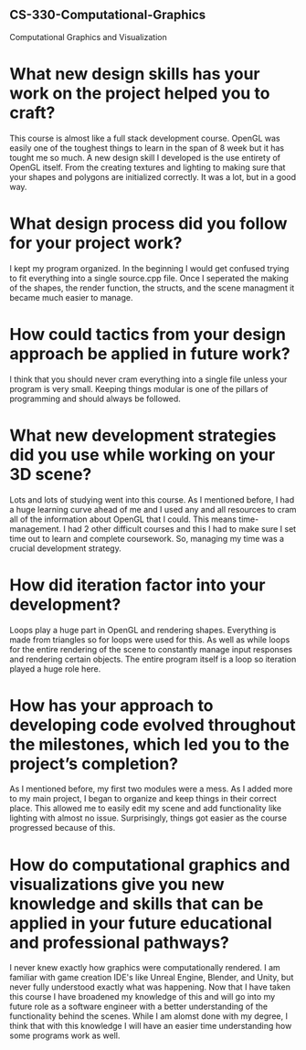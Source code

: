 ## CS-330-Computational-Graphics
Computational Graphics and Visualization
# What new design skills has your work on the project helped you to craft?
This course is almost like a full stack development course. OpenGL was easily one of the toughest things to learn in the span of 8 week but it has tought me so much. A new design skill I developed is the use entirety of OpenGL itself. From the creating textures and lighting to making sure that your shapes and polygons are initialized correctly. It was a lot, but in a good way.
# What design process did you follow for your project work?
I kept my program organized. In the beginning I would get confused trying to fit everything into a single source.cpp file. Once I seperated the making of the shapes, the render function, the structs, and the scene managment it became much easier to manage. 
# How could tactics from your design approach be applied in future work?
I think that you should never cram everything into a single file unless your program is very small. Keeping things modular is one of the pillars of programming and should always be followed.
# What new development strategies did you use while working on your 3D scene?
Lots and lots of studying went into this course. As I mentioned before, I had a huge learning curve ahead of me and I used any and all resources to cram all of the information about OpenGL that I could. This means time-management. I had 2 other difficult courses and this I had to make sure I set time out to learn and complete coursework. So, managing my time was a crucial development strategy. 
# How did iteration factor into your development?
Loops play a huge part in OpenGL and rendering shapes. Everything is made from triangles so for loops were used for this. As well as while loops for the entire rendering of the scene to constantly manage input responses and rendering certain objects. The entire program itself is a loop so iteration played a huge role here. 
# How has your approach to developing code evolved throughout the milestones, which led you to the project’s completion?
As I mentioned before, my first two modules were a mess. As I added more to my main project, I began to organize and keep things in their correct place. This allowed me to easily edit my scene and add functionality like lighting with almost no issue. Surprisingly, things got easier as the course progressed because of this. 
# How do computational graphics and visualizations give you new knowledge and skills that can be applied in your future educational and professional pathways?
I never knew exactly how graphics were computationally rendered. I am familiar with game creation IDE's like Unreal Engine, Blender, and Unity, but never fully understood exactly what was happening. Now that I have taken this course I have broadened my knowledge of this and will go into my future role as a software engineer with a better understanding of the functionality behind the scenes. While I am alomst done with my degree, I think that with this knowledge I will have an easier time understanding how some programs work as well. 
